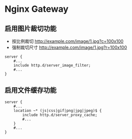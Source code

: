 # Nginx Gateway

## 启用图片裁切功能

- 按比例裁切 http://example.com/image/1.jpg?c=100x100
- 强制裁切尺寸 http://example.com/image/1.jpg?r=100x100

```nginx
server {
    #...
    include http.d/server_image_filter;
    #...
}
```

## 启用文件缓存功能

```nginx
server {
    #...
    location ~* (js|css|gif|png|jpg|jpeg)$ {
        include http.d/server_proxy_cache;
        #...
    }
    #...
}
```
